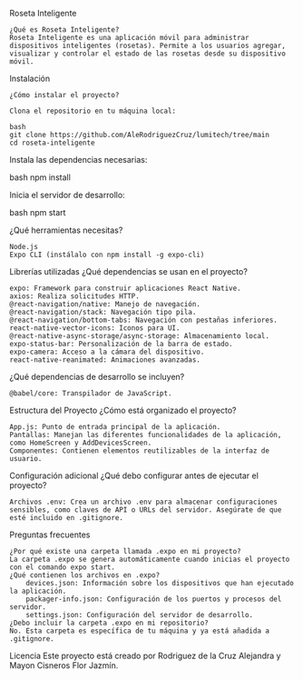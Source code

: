 Roseta Inteligente

    ¿Qué es Roseta Inteligente?
    Roseta Inteligente es una aplicación móvil para administrar dispositivos inteligentes (rosetas). Permite a los usuarios agregar, visualizar y controlar el estado de las rosetas desde su dispositivo móvil. 

Instalación

    ¿Cómo instalar el proyecto? 

    Clona el repositorio en tu máquina local:

    bash
    git clone https://github.com/AleRodriguezCruz/lumitech/tree/main
    cd roseta-inteligente

Instala las dependencias necesarias:

bash
npm install

Inicia el servidor de desarrollo:

bash
npm start

¿Qué herramientas necesitas?

    Node.js
    Expo CLI (instálalo con npm install -g expo-cli)

Librerías utilizadas
¿Qué dependencias se usan en el proyecto?

    expo: Framework para construir aplicaciones React Native.
    axios: Realiza solicitudes HTTP.
    @react-navigation/native: Manejo de navegación.
    @react-navigation/stack: Navegación tipo pila.
    @react-navigation/bottom-tabs: Navegación con pestañas inferiores.
    react-native-vector-icons: Iconos para UI.
    @react-native-async-storage/async-storage: Almacenamiento local.
    expo-status-bar: Personalización de la barra de estado.
    expo-camera: Acceso a la cámara del dispositivo.
    react-native-reanimated: Animaciones avanzadas.

¿Qué dependencias de desarrollo se incluyen?

    @babel/core: Transpilador de JavaScript.

Estructura del Proyecto
¿Cómo está organizado el proyecto?

    App.js: Punto de entrada principal de la aplicación.
    Pantallas: Manejan las diferentes funcionalidades de la aplicación, como HomeScreen y AddDevicesScreen.
    Componentes: Contienen elementos reutilizables de la interfaz de usuario.

Configuración adicional
¿Qué debo configurar antes de ejecutar el proyecto?

    Archivos .env: Crea un archivo .env para almacenar configuraciones sensibles, como claves de API o URLs del servidor. Asegúrate de que esté incluido en .gitignore.

Preguntas frecuentes

    ¿Por qué existe una carpeta llamada .expo en mi proyecto?
    La carpeta .expo se genera automáticamente cuando inicias el proyecto con el comando expo start.
    ¿Qué contienen los archivos en .expo?
        devices.json: Información sobre los dispositivos que han ejecutado la aplicación.
        packager-info.json: Configuración de los puertos y procesos del servidor.
        settings.json: Configuración del servidor de desarrollo.
    ¿Debo incluir la carpeta .expo en mi repositorio?
    No. Esta carpeta es específica de tu máquina y ya está añadida a .gitignore.

Licencia
Este proyecto está creado por Rodriguez de la Cruz Alejandra y Mayon Cisneros Flor Jazmín. 
